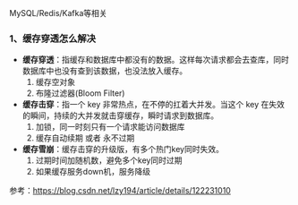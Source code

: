 MySQL/Redis/Kafka等相关

### 1、缓存穿透怎么解决

* **缓存穿透**：指缓存和数据库中都没有的数据。这样每次请求都会去查库，同时数据库中也没有查到该数据，也没法放入缓存。
  1. 缓存空对象
  2. 布隆过滤器(Bloom Filter)
* **缓存击穿**：指一个 key 非常热点，在不停的扛着大并发。当这个 key 在失效的瞬间，持续的大并发就击穿缓存，瞬时请求到数据库。
  1. 加锁，同一时刻只有一个请求能访问数据库
  2. 缓存自动续期 或者 永不过期
* **缓存雪崩**：缓存击穿的升级版，有多个热门key同时失效。
  1. 过期时间加随机数，避免多个key同时过期
  2. 如果缓存服务down机，服务降级

参考：https://blog.csdn.net/lzy194/article/details/122231010
